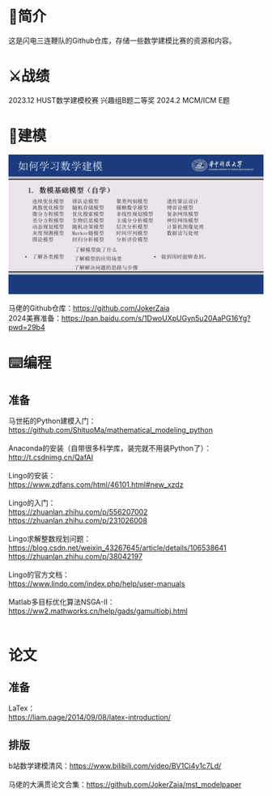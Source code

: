 # 📑简介

这是闪电三连鞭队的Github仓库，存储一些数学建模比赛的资源和内容。
# ⚔战绩
2023.12 HUST数学建模校赛 兴趣组B题二等奖
2024.2 MCM/ICM E题
# 🦄建模
![1702357742159](image/README/1702357742159.png)

马佬的Github仓库：https://github.com/JokerZaia  
2024美赛准备：https://pan.baidu.com/s/1DwoUXpUGyn5u20AaPG16Yg?pwd=29b4

# ⌨️编程

## 准备

马世拓的Python建模入门：</br>
https://github.com/ShituoMa/mathematical_modeling_python</br></br>
Anaconda的安装（自带很多科学库，装完就不用装Python了）：<br/>
http://t.csdnimg.cn/QafAI <br/><br/>
Lingo的安装：</br>
https://www.zdfans.com/html/46101.html#new_xzdz</br></br>
Lingo的入门：</br>
https://zhuanlan.zhihu.com/p/556207002</br>
https://zhuanlan.zhihu.com/p/231026008</br></br>
Lingo求解整数规划问题：</br>
https://blog.csdn.net/weixin_43267645/article/details/106538641</br>
https://zhuanlan.zhihu.com/p/38042197</br></br>
Lingo的官方文档：</br>
https://www.lindo.com/index.php/help/user-manuals</br></br>
Matlab多目标优化算法NSGA-Ⅱ：</br>
https://ww2.mathworks.cn/help/gads/gamultiobj.html</br></br>


# 论文

## 准备

LaTex：</br>https://liam.page/2014/09/08/latex-introduction/

## 排版

b站数学建模清风：https://www.bilibili.com/video/BV1Ci4y1c7Ld/</br></br>
马佬的大满贯论文合集：https://github.com/JokerZaia/mst_modelpaper</br>
